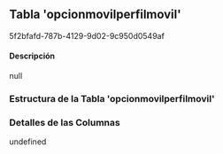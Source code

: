 
## Tabla 'opcionmovilperfilmovil'
5f2bfafd-787b-4129-9d02-9c950d0549af
#### Descripción

null

### Estructura de la Tabla 'opcionmovilperfilmovil'




### Detalles de las Columnas
undefined

